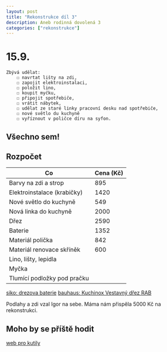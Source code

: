 ```yaml
---
layout: post
title: "Rekonstrukce díl 3"
description: Aneb rodinná dovolená 3
categories: ["rekonstrukce"]
---
```


# 15.9.

    Zbývá udělat:
        ☐ navrtat lišty na zdi,
        ☐ zapojit elektroinstalaci,
        ☐ položit lino,
        ☐ koupit myčku,
        ☐ připojit spotřebiče,
        ☐ vrátit nábytek,
        ☐ udělat ze staré linky pracovní desku nad spotřebiče,
        ☐ nové světlo du kuchyně
        ☐ vyříznout v poličce díru na syfon. 


## Všechno sem!

## Rozpočet

| Co | Cena (Kč) |
|-----|--------|
| Barvy na zdi a strop | 895 |
| Elektroinstalace (krabičky) | 1420 |
| Nové světlo do kuchyně | 549 |
| Nová linka do kuchyně | 2000 |
| Dřez | 2590 |
| Baterie | 1352 |
| Materiál polička | 842 |
| Materiál renovace skříněk | 600 |
| Lino, lišty, lepidla |  |
| Myčka |  |
| Tlumící podložky pod pračku |  |

[siko: drezova baterie](https://www.siko.cz/drezova-baterie-sat-se-silikonovym-raminkem-cerna-matna-satbsd290cm/p/SATBSD290CM)
[bauhaus: Kuchinox Vestavný dřez RAB](https://www.bauhaus.cz/kuchinox-vestavny-drez-rab-31325697)

Podlahy a zdi vzal Igor na sebe.
Máma nám přispěla 5000 Kč na rekonstrukci.

## Moho by se příště hodit

[web pro kutily](https://www.stavebni-vzdelani.cz/rekonstrukce/)